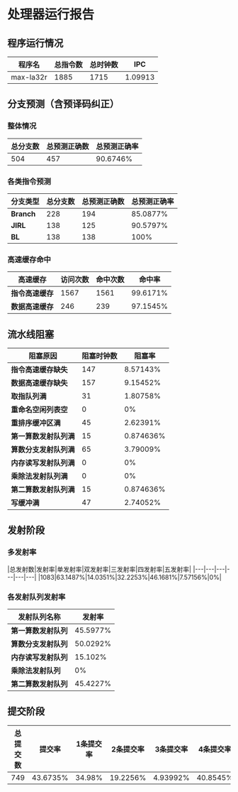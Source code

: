 # 处理器运行报告
## 程序运行情况
|程序名|总指令数|总时钟数|IPC|
|---|---|---|---|
|max-la32r|1885|1715|1.09913|

## 分支预测（含预译码纠正）
### 整体情况
|总分支数|总预测正确数|总预测正确率|
|---|---|---|
|504|457|90.6746%|

### 各类指令预测
|分支类型|总分支数|总预测正确数|总预测正确率|
|---|---|---|---|
|**Branch**| 228 | 194 | 85.0877%|
|**JIRL**| 138 | 125 | 90.5797%|
|**BL**| 138 | 138 | 100%|

### 高速缓存命中
|高速缓存|访问次数|命中次数|命中率|
|---|---|---|---|
|**指令高速缓存**| 1567 | 1561 | 99.6171%|
|**数据高速缓存**| 246 | 239 | 97.1545%|
## 流水线阻塞
|阻塞原因|阻塞时钟数|阻塞率|
|---|---|---|
|**指令高速缓存缺失**| 147 | 8.57143%|
|**数据高速缓存缺失**| 157 | 9.15452%|
|**取指队列满**| 31 | 1.80758%|
|**重命名空闲列表空**|0 | 0%|
|**重排序缓冲区满**|45 | 2.62391%|
|**第一算数发射队列满**|15 | 0.874636%|
|**算数分支发射队列满**|65 | 3.79009%|
|**内存读写发射队列满**|0 | 0%|
|**乘除法发射队列满**|0 | 0%|
|**第二算数发射队列满**|15 | 0.874636%|
|**写缓冲满**|47 | 2.74052%|

## 发射阶段
### 多发射率
|总发射数|发射率|单发射率|双发射率|三发射率|四发射率|五发射率|
|---|---|---|---|---|---|
|1083|63.1487%|14.0351%|32.2253%|46.1681%|7.57156%|0%|

### 各发射队列发射率
|发射队列名称|发射率|
|---|---|
|**第一算数发射队列**|45.5977%|
|**算数分支发射队列**|50.0292%|
|**内存读写发射队列**|15.102%|
|**乘除法发射队列**|0%|
|**第二算数发射队列**|45.4227%|

## 提交阶段
|总提交数|提交率|1条提交率|2条提交率|3条提交率|4条提交率|
|---|---|---|---|---|---|
|749|43.6735%|34.98%|19.2256%|4.93992%|40.8545%|
